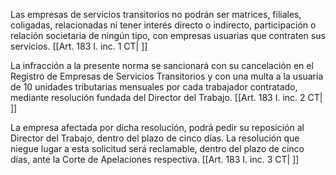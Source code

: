 Las empresas de servicios transitorios no podrán ser matrices, filiales, coligadas, relacionadas ni tener interés directo o indirecto, participación o relación societaria de ningún tipo, con empresas usuarias que contraten sus servicios. [[Art. 183 I. inc. 1 CT| ]]

La infracción a la presente norma se sancionará con su cancelación en el Registro de Empresas de Servicios Transitorios y con una multa a la usuaria de 10 unidades tributarias mensuales por cada trabajador contratado, mediante resolución fundada del Director del Trabajo. [[Art. 183 I. inc. 2 CT| ]]

La empresa afectada por dicha resolución, podrá pedir su reposición al Director del Trabajo, dentro del plazo de cinco días. La resolución que niegue lugar a esta solicitud será reclamable, dentro del plazo de cinco días, ante la Corte de Apelaciones respectiva. [[Art. 183 I. inc. 3 CT| ]]
